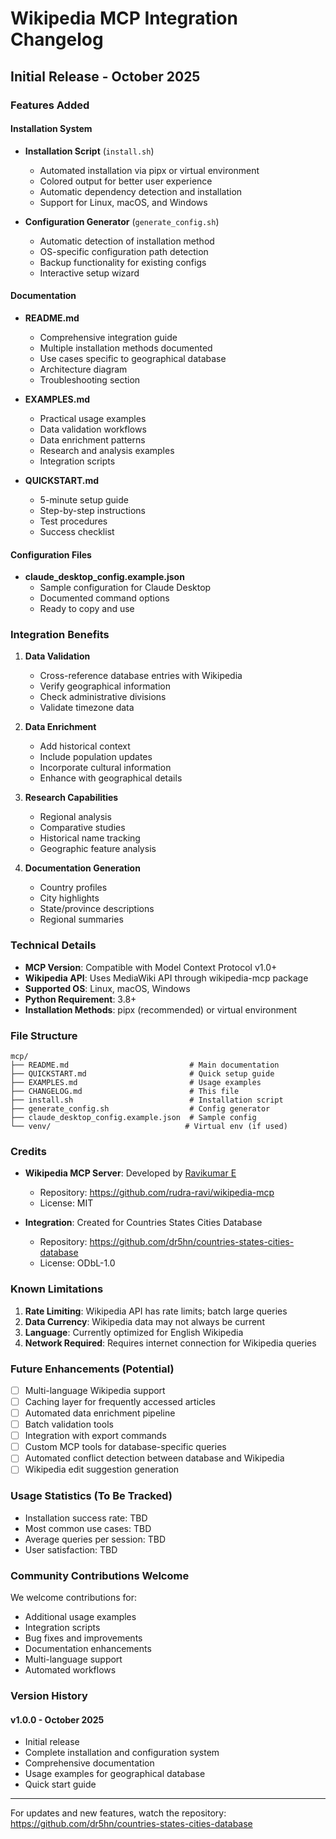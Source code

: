 # Wikipedia MCP Integration Changelog

## Initial Release - October 2025

### Features Added

#### Installation System
- **Installation Script** (`install.sh`)
  - Automated installation via pipx or virtual environment
  - Colored output for better user experience
  - Automatic dependency detection and installation
  - Support for Linux, macOS, and Windows

- **Configuration Generator** (`generate_config.sh`)
  - Automatic detection of installation method
  - OS-specific configuration path detection
  - Backup functionality for existing configs
  - Interactive setup wizard

#### Documentation
- **README.md**
  - Comprehensive integration guide
  - Multiple installation methods documented
  - Use cases specific to geographical database
  - Architecture diagram
  - Troubleshooting section

- **EXAMPLES.md**
  - Practical usage examples
  - Data validation workflows
  - Data enrichment patterns
  - Research and analysis examples
  - Integration scripts

- **QUICKSTART.md**
  - 5-minute setup guide
  - Step-by-step instructions
  - Test procedures
  - Success checklist

#### Configuration Files
- **claude_desktop_config.example.json**
  - Sample configuration for Claude Desktop
  - Documented command options
  - Ready to copy and use

### Integration Benefits

1. **Data Validation**
   - Cross-reference database entries with Wikipedia
   - Verify geographical information
   - Check administrative divisions
   - Validate timezone data

2. **Data Enrichment**
   - Add historical context
   - Include population updates
   - Incorporate cultural information
   - Enhance with geographical details

3. **Research Capabilities**
   - Regional analysis
   - Comparative studies
   - Historical name tracking
   - Geographic feature analysis

4. **Documentation Generation**
   - Country profiles
   - City highlights
   - State/province descriptions
   - Regional summaries

### Technical Details

- **MCP Version**: Compatible with Model Context Protocol v1.0+
- **Wikipedia API**: Uses MediaWiki API through wikipedia-mcp package
- **Supported OS**: Linux, macOS, Windows
- **Python Requirement**: 3.8+
- **Installation Methods**: pipx (recommended) or virtual environment

### File Structure

```
mcp/
├── README.md                           # Main documentation
├── QUICKSTART.md                       # Quick setup guide
├── EXAMPLES.md                         # Usage examples
├── CHANGELOG.md                        # This file
├── install.sh                          # Installation script
├── generate_config.sh                  # Config generator
├── claude_desktop_config.example.json  # Sample config
└── venv/                              # Virtual env (if used)
```

### Credits

- **Wikipedia MCP Server**: Developed by [Ravikumar E](https://github.com/rudra-ravi)
  - Repository: https://github.com/rudra-ravi/wikipedia-mcp
  - License: MIT
  
- **Integration**: Created for Countries States Cities Database
  - Repository: https://github.com/dr5hn/countries-states-cities-database
  - License: ODbL-1.0

### Known Limitations

1. **Rate Limiting**: Wikipedia API has rate limits; batch large queries
2. **Data Currency**: Wikipedia data may not always be current
3. **Language**: Currently optimized for English Wikipedia
4. **Network Required**: Requires internet connection for Wikipedia queries

### Future Enhancements (Potential)

- [ ] Multi-language Wikipedia support
- [ ] Caching layer for frequently accessed articles
- [ ] Automated data enrichment pipeline
- [ ] Batch validation tools
- [ ] Integration with export commands
- [ ] Custom MCP tools for database-specific queries
- [ ] Automated conflict detection between database and Wikipedia
- [ ] Wikipedia edit suggestion generation

### Usage Statistics (To Be Tracked)

- Installation success rate: TBD
- Most common use cases: TBD
- Average queries per session: TBD
- User satisfaction: TBD

### Community Contributions Welcome

We welcome contributions for:
- Additional usage examples
- Integration scripts
- Bug fixes and improvements
- Documentation enhancements
- Multi-language support
- Automated workflows

### Version History

#### v1.0.0 - October 2025
- Initial release
- Complete installation and configuration system
- Comprehensive documentation
- Usage examples for geographical database
- Quick start guide

---

For updates and new features, watch the repository:
https://github.com/dr5hn/countries-states-cities-database
